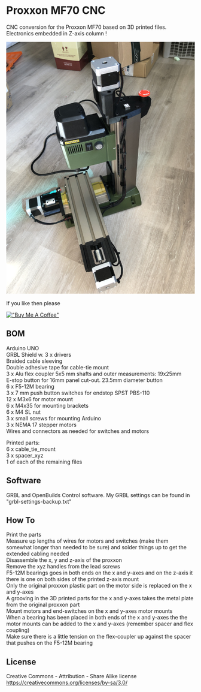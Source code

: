 # Proxxon MF70 CNC
CNC conversion for the Proxxon MF70 based on 3D printed files.
Electronics embedded in Z-axis column !

![Machine](/Pictures/20200807_135809379_iOS.jpg)

If you like then please

[!["Buy Me A Coffee"](https://www.buymeacoffee.com/assets/img/custom_images/orange_img.png)](https://bmc.link/nic6911w)

## BOM
Arduino UNO  
GRBL Shield w. 3 x drivers  
Braided cable sleeving  
Double adhesive tape for cable-tie mount  
3 x Alu flex coupler 5x5 mm shafts and outer measurements: 19x25mm  
E-stop button for 16mm panel cut-out. 23.5mm diameter button  
6 x F5-12M bearing  
3 x 7 mm push button switches for endstop SPST PBS-110  
12 x M3x6 for motor mount  
6 x M4x35 for mounting brackets  
6 x M4 SL nut  
3 x small screws for mounting Arduino  
3 x NEMA 17 stepper motors  
Wires and connectors as needed for switches and motors  


Printed parts:  
6 x cable_tie_mount  
3 x spacer_xyz  
1 of each of the remaining files  

## Software
GRBL and OpenBuilds Control software. My GRBL settings can be found in "grbl-settings-backup.txt"

## How To
Print the parts  
Measure up lengths of wires for motors and switches (make them somewhat longer than needed to be sure) and solder things up to get the extended cabling needed  
Disassemble the x, y and z-axis of the proxxon  
Remove the xyz handles from the lead screws  
F5-12M bearings goes in both ends on the x and y-axes and on the z-axis it there is one on both sides of the printed z-axis mount  
Only the original proxxon plastic part on the motor side is replaced on the x and y-axes  
A grooving in the 3D printed parts for the x and y-axes takes the metal plate from the original proxxon part  
Mount motors and end-switches on the x and y-axes motor mounts  
When a bearing has been placed in both ends of the x and y-axes the the motor mounts can be added to the x and y-axes (remember spacer and flex coupling)  
Make sure there is a little tension on the flex-coupler up against the spacer that pushes on the F5-12M bearing  

## License
Creative Commons - Attribution - Share Alike license
https://creativecommons.org/licenses/by-sa/3.0/